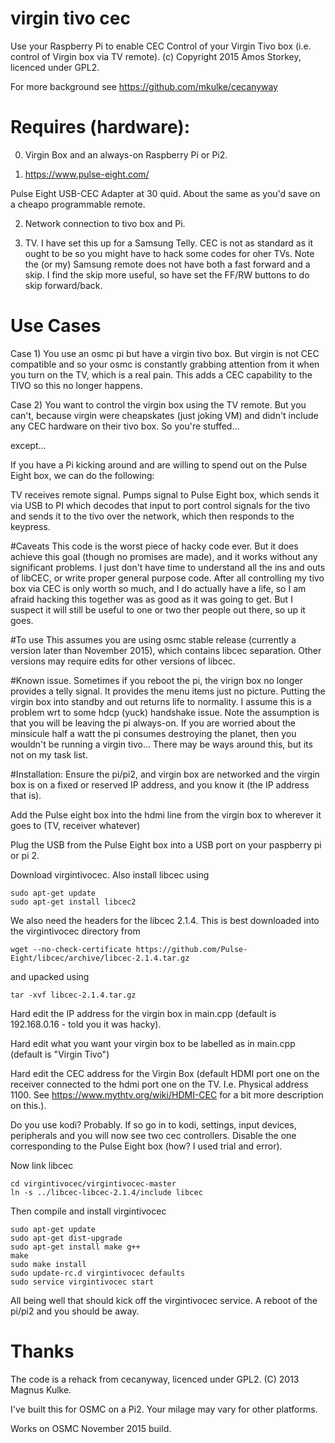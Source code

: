 # virgin tivo cec

Use your Raspberry Pi to enable CEC Control of your Virgin Tivo box (i.e. control of Virgin box via TV remote). (c) Copyright 2015 Amos Storkey, licenced under GPL2.

For more background see https://github.com/mkulke/cecanyway

# Requires (hardware):

0) Virgin Box and an always-on Raspberry Pi or Pi2.

1) https://www.pulse-eight.com/

Pulse Eight USB-CEC Adapter at 30 quid. About the same as you'd save on a cheapo programmable remote.

2) Network connection to tivo box and Pi.

3) TV. I have set this up for a Samsung Telly. CEC is not as standard as it ought to be so you might have to hack some codes for oher TVs. Note the (or my) Samsung remote does not have both a fast forward and a skip. I find the skip more useful, so have set the FF/RW buttons to do skip forward/back.

# Use Cases
Case 1) You use an osmc pi but have a virgin tivo box. But virgin is not CEC compatible and so your osmc is constantly grabbing attention from it when you turn on the TV, which is a real pain. This adds a CEC capability to the TIVO so this no longer happens.

Case 2) You want to control the virgin box using the TV remote. But you can't, because virgin were cheapskates (just joking VM) and didn't include any CEC hardware on their tivo box. So you're stuffed...

except...

If you have a Pi kicking around and are willing to spend out on the Pulse Eight box, we can do the following:

TV receives remote signal. Pumps signal to Pulse Eight box, which sends it via USB to PI which decodes that input to port control signals for the tivo and sends it to the tivo over the network, which then responds to the keypress.

#Caveats
This code is the worst piece of hacky code ever. But it does achieve this goal (though no promises are made), and it works without any significant problems. I just don't have time to understand all the ins and outs of libCEC, or write proper general purpose code. After all controlling my tivo box via CEC is only worth so much, and I do actually have a life, so I am afraid hacking this together was as good as it was going to get. But I suspect it will still be useful to one or two ther people out there, so up it goes.

#To use
This assumes you are using osmc stable release (currently a version later than November 2015), which contains libcec separation. Other versions may require edits for other versions of libcec.

#Known issue. 
Sometimes if you reboot the pi, the virign box no longer provides a telly signal. It provides the menu items just no picture. Putting the virgin box into standby and out returns life to normality. I assume this is a problem wrt to some hdcp (yuck) handshake issue. Note the assumption is that you will be leaving the pi always-on. If you are worried about the minsicule half a watt the pi consumes destroying the planet, then you wouldn't be running a virgin tivo... There may be ways around this, but its not on my task list.

#Installation:
Ensure the pi/pi2, and virgin box are networked and the virgin box is on a fixed or reserved IP address, and you know it (the IP address that is).

Add the Pulse eight box into the hdmi line from the virgin box to wherever it goes to (TV, receiver whatever)

Plug the USB from the Pulse Eight box into a USB port on your paspberry pi or pi 2.

Download virgintivocec. Also install libcec using

    sudo apt-get update
    sudo apt-get install libcec2

We also need the headers for the libcec 2.1.4. This is best downloaded into the virgintivocec directory from

    wget --no-check-certificate https://github.com/Pulse-Eight/libcec/archive/libcec-2.1.4.tar.gz

and upacked using

    tar -xvf libcec-2.1.4.tar.gz

Hard edit the IP address for the virgin box in main.cpp (default is 192.168.0.16  - told you it was hacky).

Hard edit what you want your virgin box to be labelled as in main.cpp (default is "Virgin Tivo")

Hard edit the CEC address for the Virgin Box (default HDMI port one on the receiver connected to the hdmi port one on the TV. I.e. Physical address 1100. See https://www.mythtv.org/wiki/HDMI-CEC for a bit more description on this.).

Do you use kodi? Probably. If so go in to kodi, settings, input devices, peripherals and you will now see two cec controllers. Disable the one corresponding to the Pulse Eight box (how? I used trial and error).

Now link libcec

    cd virgintivocec/virgintivocec-master
    ln -s ../libcec-libcec-2.1.4/include libcec

Then compile and install virgintivocec   

    sudo apt-get update
    sudo apt-get dist-upgrade
    sudo apt-get install make g++
    make
    sudo make install
    sudo update-rc.d virgintivocec defaults
    sudo service virgintivocec start

All being well that should kick off the virgintivocec service. A reboot of the pi/pi2 and you should be away.

# Thanks
The code is a rehack from cecanyway, licenced under GPL2. (C) 2013 Magnus Kulke. 

I've built this for OSMC on a Pi2. Your milage may vary for other platforms.

Works on OSMC November 2015 build.
